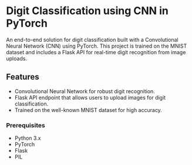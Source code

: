 # Digit Classification using CNN in PyTorch

An end-to-end solution for digit classification built with a Convolutional Neural Network (CNN) using PyTorch. This project is trained on the MNIST dataset and includes a Flask API for real-time digit recognition from image uploads.

## Features

- Convolutional Neural Network for robust digit recognition.
- Flask API endpoint that allows users to upload images for digit classification.
- Trained on the well-known MNIST dataset for high accuracy.

### Prerequisites

- Python 3.x
- PyTorch
- Flask
- PIL
